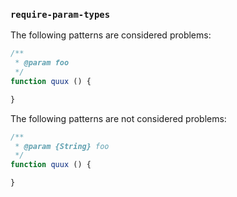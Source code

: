 ### `require-param-types`

The following patterns are considered problems:

```js
/**
 * @param foo
 */
function quux () {

}
```

The following patterns are not considered problems:

```js
/**
 * @param {String} foo
 */
function quux () {

}
```
